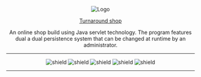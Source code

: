 <div style="text-align: center;">

![Logo](https://gligoravram.github.io/img/turnaround.png)

<a href="https://proman-codecool-rng.herokuapp.com/">Turnaround shop</a>

An online shop build using Java servlet technology. The program features dual a dual persistence system that can 
be changed at runtime by an administrator.

<hr>

![shield](https://img.shields.io/badge/using-java-green)
![shield](https://img.shields.io/badge/using-javascript-green)
![shield](https://img.shields.io/github/issues/GligorAvram/CodeCool-shop)
![shield](https://img.shields.io/github/stars/GligorAvram/CodeCool-shop)
![shield](https://img.shields.io/github/license/GligorAvram/CodeCool-shop)

<hr>
</div>
